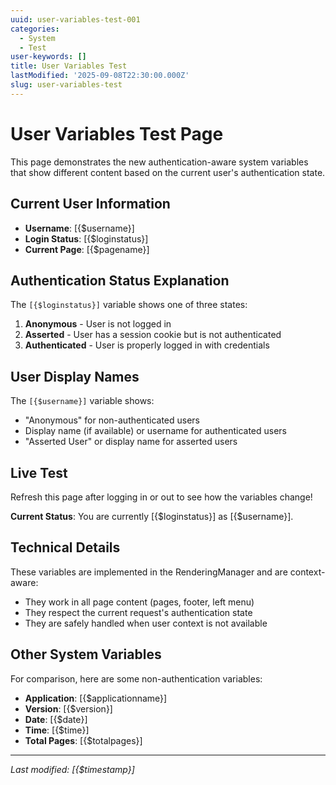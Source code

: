 ```yaml
---
uuid: user-variables-test-001
categories:
  - System
  - Test
user-keywords: []
title: User Variables Test
lastModified: '2025-09-08T22:30:00.000Z'
slug: user-variables-test
---
```


# User Variables Test Page

This page demonstrates the new authentication-aware system variables that show different content based on the current user's authentication state.

## Current User Information

- **Username**: [{$username}]
- **Login Status**: [{$loginstatus}]
- **Current Page**: [{$pagename}]

## Authentication Status Explanation

The `[{$loginstatus}]` variable shows one of three states:

1. **Anonymous** - User is not logged in
2. **Asserted** - User has a session cookie but is not authenticated
3. **Authenticated** - User is properly logged in with credentials

## User Display Names

The `[{$username}]` variable shows:

- "Anonymous" for non-authenticated users
- Display name (if available) or username for authenticated users
- "Asserted User" or display name for asserted users

## Live Test

Refresh this page after logging in or out to see how the variables change!

**Current Status**: You are currently [{$loginstatus}] as [{$username}].

## Technical Details

These variables are implemented in the RenderingManager and are context-aware:

- They work in all page content (pages, footer, left menu)
- They respect the current request's authentication state
- They are safely handled when user context is not available

## Other System Variables

For comparison, here are some non-authentication variables:

- **Application**: [{$applicationname}]
- **Version**: [{$version}]
- **Date**: [{$date}]
- **Time**: [{$time}]
- **Total Pages**: [{$totalpages}]

---

*Last modified: [{$timestamp}]*
